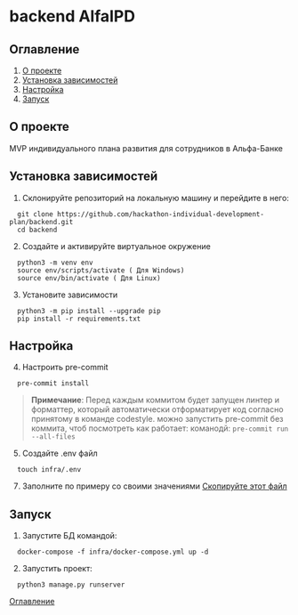 # backend AlfaIPD

## Оглавление <a id="contents"></a>
1. [О проекте](#about)
2. [Установка зависимостей](#installation)
3. [Настройка](#setting)
4. [Запуск](#start)


## О проекте <a id="about"></a>
MVP индивидуального плана развития для сотрудников в Альфа-Банке
## Установка зависимостей<a id="installation"></a>

1. Склонируйте репозиторий на локальную машину и перейдите в него:
  ```
    git clone https://github.com/hackathon-individual-development-plan/backend.git
    cd backend
  ```

2. Создайте и активируйте виртуальное окружение
  ```
    python3 -m venv env
    source env/scripts/activate ( Для Windows)
    source env/bin/activate ( Для Linux)
  ```


3. Установите зависимости
  ```
    python3 -m pip install --upgrade pip
    pip install -r requirements.txt
```


## Настройка <a id="setting"></a>
4. Настроить pre-commit
  ```
    pre-commit install
  ```
> **Примечание**:
  > Перед каждым коммитом будет запущен линтер и форматтер,
  > который автоматически отформатирует код
  > согласно принятому в команде codestyle.
  > можно запустить pre-commit без коммита, чтоб посмотреть как работает:
  > команодй:
    ```
    pre-commit run --all-files
    ```


5. Создайте .env файл
  ```
    touch infra/.env
  ```
7. Заполните по примеру со своими значениями
  [Скопируйте этот файл](./infra/.env.example)

## Запуск <a id="start"></a>
<a name="твоё_название"></a>
1. Запустите БД командой:
  ```
    docker-compose -f infra/docker-compose.yml up -d
  ```
2. Запустить проект:

  ```
    python3 manage.py runserver
  ```


[Оглавление](#contents)
